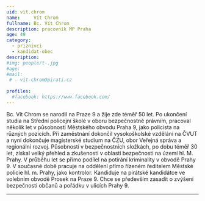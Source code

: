```yaml
---
uid: vit.chrom
name:     Vít Chrom
fullname: Bc. Vít Chrom
description: pracovník MP Praha
age: 49
category:
  - priznivci
  - kandidat-obec
description: 
#img: people/t-.jpg
#age: 
#mail:
 # - vit-chrom@pirati.cz
 
profiles:
  #facebook: https://www.facebook.com/
---
```


Bc. Vít Chrom se narodil na Praze 9 a žije zde téměř 50 let. Po ukončení studia na Střední policejní škole v oboru bezpečnostně právním, pracoval několik let v působnosti Městského obvodu Praha 9, jako policista na různých pozicích. Při zaměstnání dokončil vysokoškolské vzdělání na ČVUT a nyní dokončuje magisterské studium na ČZU, obor Veřejná správa a regionální rozvoj. Působností v bezpečnostních složkách, po dobu téměř 30 let, získal velký přehled a zkušenosti v oblasti bezpečnosti na území hl. M. Prahy. V průběhu let se přímo podílel na potírání kriminality v obvodě Prahy 9. V současné době pracuje na oddělení přímo řízeném ředitelem Městské policie hl. m. Prahy, jako kontrolor. Kandiduje na pirátské kandidátce ve volebním obvodě Prosek na Praze 9. Chce se především zasadit o zvýšení bezpečnosti občanů a pořádku v ulicích Prahy 9. 

---